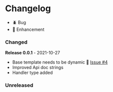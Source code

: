 # Changelog

- 🪲 Bug
- 🎈 Enhancement

### Changed

**Release 0.0.1** - 2021-10-27
- Base template needs to be dynamic 🎈 [Issue #4](https://github.com/joegasewicz/gorilla-controllers/issues/4)
- Improved Api doc strings
- Handler type added


### Unreleased
